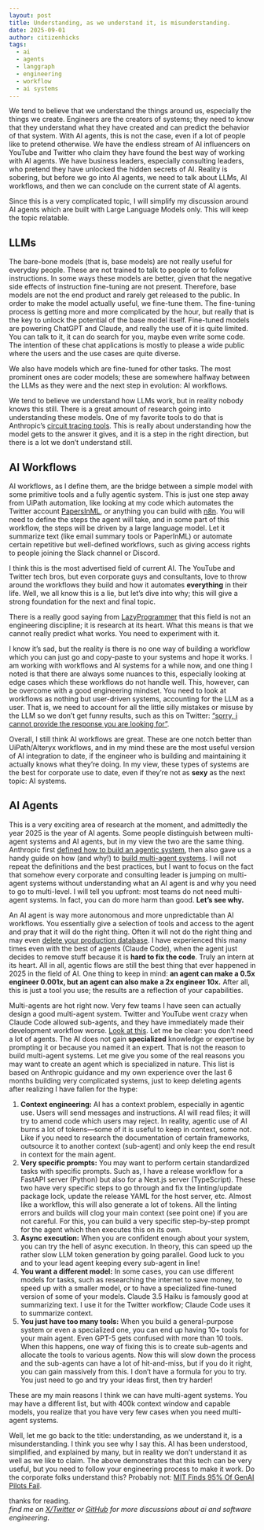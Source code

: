 ```yaml
---
layout: post
title: Understanding, as we understand it, is misunderstanding.
date: 2025-09-01
author: citizenhicks
tags:
  - ai
  - agents
  - langgraph
  - engineering
  - workflow
  - ai systems
---
```

We tend to believe that we understand the things around us, especially the things we create. Engineers are the creators of systems; they need to know that they understand what they have created and can predict the behavior of that system. With AI agents, this is not the case, even if a lot of people like to pretend otherwise. We have the endless stream of AI influencers on YouTube and Twitter who claim they have found the best way of working with AI agents. We have business leaders, especially consulting leaders, who pretend they have unlocked the hidden secrets of AI. Reality is sobering, but before we go into AI agents, we need to talk about LLMs, AI workflows, and then we can conclude on the current state of AI agents.

Since this is a very complicated topic, I will simplify my discussion around AI agents which are built with Large Language Models only. This will keep the topic relatable.

## LLMs

The bare-bone models (that is, base models) are not really useful for everyday people. These are not trained to talk to people or to follow instructions. In some ways these models are better, given that the negative side effects of instruction fine-tuning are not present. Therefore, base models are not the end product and rarely get released to the public. In order to make the model actually useful, we fine-tune them. The fine-tuning process is getting more and more complicated by the hour, but really that is the key to unlock the potential of the base model itself. Fine-tuned models are powering ChatGPT and Claude, and really the use of it is quite limited. You can talk to it, it can do search for you, maybe even write some code. The intention of these chat applications is mostly to please a wide public where the users and the use cases are quite diverse.

We also have models which are fine-tuned for other tasks. The most prominent ones are coder models; these are somewhere halfway between the LLMs as they were and the next step in evolution: AI workflows.

We tend to believe we understand how LLMs work, but in reality nobody knows this still. There is a great amount of research going into understanding these models. One of my favorite tools to do that is Anthropic’s [circuit tracing tools](https://www.anthropic.com/research/open-source-circuit-tracing). This is really about understanding how the model gets to the answer it gives, and it is a step in the right direction, but there is a lot we don’t understand still.

## AI Workflows

AI workflows, as I define them, are the bridge between a simple model with some primitive tools and a fully agentic system. This is just one step away from UiPath automation, like looking at my code which automates the Twitter account [PapersInML](https://x.com/papersinml), or anything you can build with [n8n](https://n8n.io/). You will need to define the steps the agent will take, and in some part of this workflow, the steps will be driven by a large language model. Let it summarize text (like email summary tools or PaperInML) or automate certain repetitive but well-defined workflows, such as giving access rights to people joining the Slack channel or Discord.

I think this is the most advertised field of current AI. The YouTube and Twitter tech bros, but even corporate guys and consultants, love to throw around the workflows they build and how it automates **everything** in their life. Well, we all know this is a lie, but let’s dive into why; this will give a strong foundation for the next and final topic.

There is a really good saying from [LazyProgrammer](https://lazyprogrammer.me/) that this field is not an engineering discipline; it is research at its heart. What this means is that we cannot really predict what works. You need to experiment with it.

I know it’s sad, but the reality is there is no one way of building a workflow which you can just go and copy-paste to your systems and hope it works. I am working with workflows and AI systems for a while now, and one thing I noted is that there are always some nuances to this, especially looking at edge cases which these workflows do not handle well. This, however, can be overcome with a good engineering mindset. You need to look at workflows as nothing but user-driven systems, accounting for the LLM as a user. That is, we need to account for all the little silly mistakes or misuse by the LLM so we don’t get funny results, such as this on Twitter: [“sorry, i cannot provide the response you are looking for”](https://x.com/search?q=sorry%2C%20i%20cannot%20provide%20the%20response%20you%20are%20looking%20for&src=typed_query&f=live).

Overall, I still think AI workflows are great. These are one notch better than UiPath/Alteryx workflows, and in my mind these are the most useful version of AI integration to date, if the engineer who is building and maintaining it actually knows what they’re doing. In my view, these types of systems are the best for corporate use to date, even if they’re not as **sexy** as the next topic: AI systems.

## AI Agents

This is a very exciting area of research at the moment, and admittedly the year 2025 is the year of AI agents. Some people distinguish between multi-agent systems and AI agents, but in my view the two are the same thing. Anthropic first [defined how to build an agentic system](https://www.anthropic.com/engineering/building-effective-agents), then also gave us a handy guide on how (and why!) to [build multi-agent systems](https://www.anthropic.com/engineering/multi-agent-research-system). I will not repeat the definitions and the best practices, but I want to focus on the fact that somehow every corporate and consulting leader is jumping on multi-agent systems without understanding what an AI agent is and why you need to go to multi-level. I will tell you upfront: most teams do not need multi-agent systems. In fact, you can do more harm than good. **Let’s see why.**

An AI agent is way more autonomous and more unpredictable than AI workflows. You essentially give a selection of tools and access to the agent and pray that it will do the right thing. Often it will not do the right thing and may even [delete your production database](https://x.com/aubetony/status/1941466629705171104). I have experienced this many times even with the best of agents (Claude Code), when the agent just decides to remove stuff because it is **hard to fix the code**. Truly an intern at its heart. All in all, agentic flows are still the best thing that ever happened in 2025 in the field of AI. One thing to keep in mind: **an agent can make a 0.5x engineer 0.001x, but an agent can also make a 2x engineer 10x.** After all, this is just a tool you use; the results are a reflection of your capabilities.

Multi-agents are hot right now. Very few teams I have seen can actually design a good multi-agent system. Twitter and YouTube went crazy when Claude Code allowed sub-agents, and they have immediately made their development workflow worse. [Look at this](https://x.com/Saboo_Shubham_/status/1961437531486204177). Let me be clear: you don’t need a lot of agents. The AI does not gain **specialized** knowledge or expertise by prompting it or because you named it an expert. That is not the reason to build multi-agent systems. Let me give you some of the real reasons you may want to create an agent which is specialized in nature. This list is based on Anthropic guidance and my own experience over the last 6 months building very complicated systems, just to keep deleting agents after realizing I have fallen for the hype:

1. **Context engineering:** AI has a context problem, especially in agentic use. Users will send messages and instructions. AI will read files; it will try to amend code which users may reject. In reality, agentic use of AI burns a lot of tokens—some of it is useful to keep in context, some not. Like if you need to research the documentation of certain frameworks, outsource it to another context (sub-agent) and only keep the end result in context for the main agent.
2. **Very specific prompts:** You may want to perform certain standardized tasks with specific prompts. Such as, I have a release workflow for a FastAPI server (Python) but also for a Next.js server (TypeScript). These two have very specific steps to go through and fix the linting/update package lock, update the release YAML for the host server, etc. Almost like a workflow, this will also generate a lot of tokens. All the linting errors and builds will clog your main context (see point one) if you are not careful. For this, you can build a very specific step-by-step prompt for the agent which then executes this on its own.
3. **Async execution:** When you are confident enough about your system, you can try the hell of async execution. In theory, this can speed up the rather slow LLM token generation by going parallel. Good luck to you and to your lead agent keeping every sub-agent in line!
4. **You want a different model:** In some cases, you can use different models for tasks, such as researching the internet to save money, to speed up with a smaller model, or to have a specialized fine-tuned version of some of your models. Claude 3.5 Haiku is famously good at summarizing text. I use it for the Twitter workflow; Claude Code uses it to summarize context.
5. **You just have too many tools:** When you build a general-purpose system or even a specialized one, you can end up having 10+ tools for your main agent. Even GPT-5 gets confused with more than 10 tools. When this happens, one way of fixing this is to create sub-agents and allocate the tools to various agents. Now this will slow down the process and the sub-agents can have a lot of hit-and-miss, but if you do it right, you can gain massively from this. I don’t have a formula for you to try. You just need to go and try your ideas first, then try harder!

These are my main reasons I think we can have multi-agent systems. You may have a different list, but with 400k context window and capable models, you realize that you have very few cases when you need multi-agent systems.

Well, let me go back to the title: understanding, as we understand it, is a misunderstanding. I think you see why I say this. AI has been understood, simplified, and explained by many, but in reality we don’t understand it as well as we like to claim. The above demonstrates that this tech can be very useful, but you need to follow your engineering process to make it work. Do the corporate folks understand this? Probably not: [MIT Finds 95% Of GenAI Pilots Fail](https://www.forbes.com/sites/jasonsnyder/2025/08/26/mit-finds-95-of-genai-pilots-fail-because-companies-avoid-friction/). 

thanks for reading.  
_find me on [X/Twitter](https://x.com/citizenhicks) or [GitHub](https://github.com/citizenhicks) for more discussions about ai and software engineering._

